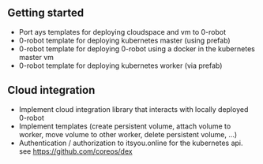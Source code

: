 ## Getting started
- Port ays templates for deploying cloudspace and vm to 0-robot
- 0-robot template for deploying kubernetes master (using prefab)
- 0-robot template for deploying 0-robot using a docker in the kubernetes master vm
- 0-robot template for deploying kubernetes worker (via prefab)

## Cloud integration
- Implement cloud integration library that interacts with locally deployed 0-robot
- Implement templates (create persistent volume, attach volume to worker, move volume to other worker, delete persistent volume, ...)
- Authentication / authorization to itsyou.online for the kubernetes api.
see https://github.com/coreos/dex
